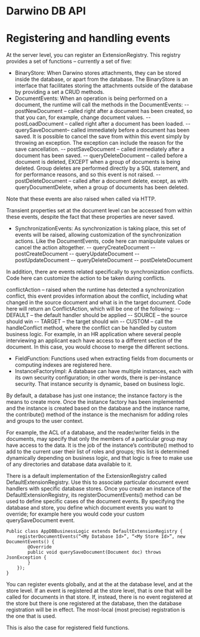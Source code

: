 Darwino DB API
=======================

# Registering and handling events
At the server level, you can register an ExtensionRegistry. This registry provides a set of functions – currently a set of five:
-	BinaryStore: When Darwino stores attachments, they can be stored inside the database, or apart from the database. The BinaryStore is an interface that facilitates storing the attachments outside of the database by providing a set a CRUD methods.
-	DocumentEvents: When an operation is being performed on a document, the runtime will call the methods in the DocumentEvents:
--	postNewDocument – called right after a document has been created, so that you can, for example, change document values.
--	postLoadDocument – called right after a document has been loaded.
--	querySaveDocument– called immediately before a document has been saved. It is possible to cancel the save from within this event simply by throwing an exception. The exception can include the reason for the save cancellation.
--	postSaveDocument – called immediately after a document has been saved.
--	queryDeleteDocument – called before a document is deleted, EXCEPT when a group of documents is being deleted. Group deletes are performed directly by a SQL statement, and for performance reasons, and so this event is not raised.
--	postDeleteDocument – called after a document delete, except, as with queryDocumentDelete, when a group of documents has been deleted.
 
 Note that these events are also raised when called via HTTP. 
 
 Transient properties set at the document level can be accessed from within these events, despite the fact that these properties are never saved.

-	SynchronizationEvents: As synchronization is taking place, this set of events will be raised, allowing customization of the synchronization actions. Like the DocumentEvents, code here can manipulate values or cancel the action altogether.
--	queryCreateDocument
--	postCreateDocument
--	queryUpdateDocument
--	postUpdateDocument
--	queryDeleteDocument
--	postDeleteDocument

 In addition, there are events related specifically to synchronization conflicts. Code here can customize the action to be taken during conflicts.

 conflictAction – raised when the runtime has detected a synchronization conflict, this event provides information about the conflict, including what changed in the source document and what is in the target document. Code here will return an ConflictAction, which will be one of the following: 
 --	DEFAULT – the default handler should be applied
 --	SOURCE – the source should win
 --	TARGET – the target should win
 --	CUSTOM – call the handleConflict method, where the conflict can be handled by custom business logic. For example, in an HR application where several people interviewing an applicant each have access to a different section of the document. In this case, you would choose to merge the different sections.
-	FieldFunction: Functions used when extracting fields from documents or computing indexes are registered here.
-	InstanceFactoryImpl: A database can have multiple instances, each with its own security configuration; in other words, there is per-instance security. That instance security is dynamic, based on business logic.

 By default, a database has just one instance; the instance factory is the means to create more. Once the instance factory has been implemented and the instance is created based on the database and the instance name, the contribute() method of the instance is the mechanism for adding roles and groups to the user context.

 For example, the ACL of a database, and the reader/writer fields in the documents, may specify that only the members of a particular group may have access to the data. It is the job of the instance’s contribute() method to add to the current user their list of roles and groups; this list is determined dynamically depending on business logic, and that logic is free to make use of any directories and database data available to it. 

 There is a default implementation of the ExtensionRegistry called DefaultExtensionRegistry. Use this to associate particular document event handlers with specific database stores. Once you create an instance of the DefaultExtensionRegistry, its registerDocumentEvents() method can be used to define specific cases of the document events. By specifying the database and store, you define which document events you want to override; for example here you would code your custom querySaveDocument event.
```
Public class AppDBBusinessLogic extends DefaultExtensionRegistry {
	registerDocumentEvents(“<My Database Id>”, “<My Store Id>”, new DocumentEvents() {
		@Override
		public void querySaveDocument(Document doc) throws JsonException {
		}
	});
}
```

 You can register events globally, and at the at the database level, and at the store level. If an event is registered at the store level, that is one that will be called for documents in that store. If, instead, there is no event registered at the store but there is one registered at the database, then the database registration will be in effect. The most-local (most precise) registration is the one that is used.

 This is also the case for registered field functions.
